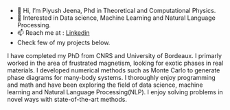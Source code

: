 - 👋 Hi, I’m Piyush Jeena, Phd in Theoretical and Computational Physics.
- 👀 Interested in Data science, Machine Learning and Natural Language Processing.
- 📫 Reach me at : [Linkedin](https://www.linkedin.com/in/piyush-jeena-19664123a/)
- Check few of my projects below.

I have completed my PhD from CNRS and University of Bordeaux. I primarly worked in the area of frustrated magnetism, looking for exotic phases in real materials. I developed numerical methods such as Monte Carlo to generate phase diagrams for many-body systems. I thoroughly enjoy programming and math and have been exploring the field of data science, machine learning and Natural Language Processing(NLP). I enjoy solving problems in novel ways with state-of-the-art methods.

<!---
pjeena/pjeena is a ✨ special ✨ repository because its `README.md` (this file) appears on your GitHub profile.
You can click the Preview link to take a look at your changes.
--->

